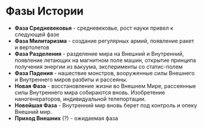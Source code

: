 # Фазы Истории

* **Фаза Средневековья** - средневековье, рост науки привел к следующей фазе
* **Фаза Милитаризма** - создание регулярных армий, появление ракет и вертолетов
* **Фаза Разделения** - разделение мира на Внешний и Внутренний, появление летающих на магнитном поле машин, открытие принципа получения энергии из вакуума, эксперименты со статис-полем
* **Фаза Падения** - нашествие монстров, вооруженные силы Внешнего и Внутреннего миров разбиты и рассеяны.
* **Новая Фаза** - восстановление жизни во Внешнем Мире, рассеянные силы Внутреннего мира собираются вновь. Изобретение наногенераторов, индивидуальной телепортации.
* **Новейшая Фаза** - Внутренний мир вновь берет под контроль и опеку Внешний мир.
* **Приход Внешних** (?) - ожидаемая фаза
